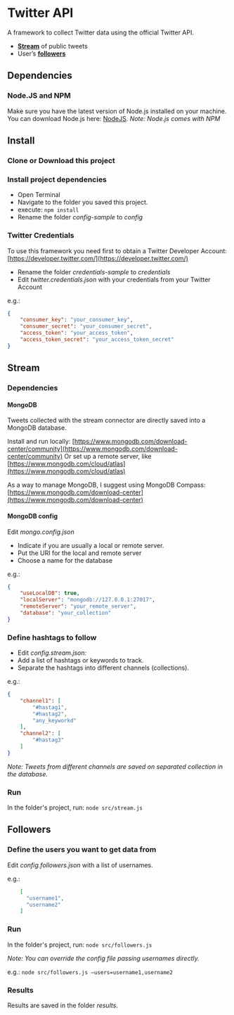 # Twitter API

A framework to collect Twitter data using the official Twitter API.

- [**Stream**](#Stream) of public tweets
- User’s [**followers**](#Followers)
  
## Dependencies

### Node.JS and NPM

Make sure you have the latest version of Node.js installed on your machine. You can download Node.js here: [NodeJS](https://nodejs.org/).
*Note: Node.js comes with NPM*

## Install

### Clone or Download this project

### Install project dependencies

- Open Terminal
- Navigate to the folder you saved this project.
- execute: `npm install`
- Rename the folder _config-sample_ to _config_

### Twitter Credentials

To use this framework you need first to obtain a Twitter Developer Account: [https://developer.twitter.com/](https://developer.twitter.com/)

- Rename the folder _credentials-sample_ to _credentials_
- Edit _twitter.credentials.json_ with your credentials from your Twitter Account

e.g.:

```json
{
    "consumer_key": "your_consumer_key",
    "consumer_secret": "your_consumer_secret",
    "access_token": "your_access_token",
    "access_token_secret": "your_access_token_secret"
}
```

## Stream

### Dependencies

#### MongoDB

Tweets collected with the stream connector are directly saved into a MongoDB database.

Install and run locally: [https://www.mongodb.com/download-center/community](https://www.mongodb.com/download-center/community)
Or set up a remote server, like [https://www.mongodb.com/cloud/atlas](https://www.mongodb.com/cloud/atlas)

As a way to manage MongoDB, I suggest using MongoDB Compass: [https://www.mongodb.com/download-center](https://www.mongodb.com/download-center)

#### MongoDB config

Edit _mongo.config.json_

- Indicate if you are usually a local or remote server.
- Put the URI for the local and remote server
- Choose a name for the database

e.g.:

```json
{
    "useLocalDB": true,
    "localServer": "mongodb://127.0.0.1:27017",
    "remoteServer": "your_remote_server",
    "database": "your_collection"
}
```

### Define hashtags to follow

- Edit _config.stream.json:_
- Add a list of hashtags or keywords to track.
- Separate the hashtags into different channels (collections).

e.g.:

```json
{
    "channel1": [
        "#hastag1",
        "#hastag2",
        "any_keyworkd"
    ],
    "channel2": [
        "#hastag3"
    ]
}
```

*Note: Tweets from different channels are saved on separated collection in the database.*

### Run

In the folder's project, run: `node src/stream.js`

## Followers

### Define the users you want to get data from

Edit _config.followers.json_ with a list of usernames.

e.g.:

```json
    [
      "username1",
      "username2"
    ]
```

### Run

In the folder's project, run: `node src/followers.js`

*Note: You can override the config file passing usernames directly.*

e.g.: `node src/followers.js —users=username1,username2`

### Results

Results are saved in the folder *results*.
